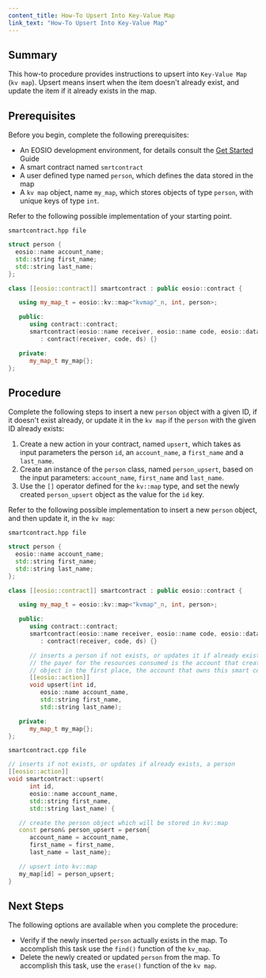 ```yaml
---
content_title: How-To Upsert Into Key-Value Map
link_text: "How-To Upsert Into Key-Value Map"
---
```


## Summary

This how-to procedure provides instructions to upsert into `Key-Value Map` (`kv map`). Upsert means insert when the item doesn't already exist, and update the item if it already exists in the map.

## Prerequisites

Before you begin, complete the following prerequisites:

* An EOSIO development environment, for details consult the [Get Started](https://developers.eos.io/welcome/latest/getting-started/development-environment/introduction) Guide
* A smart contract named `smrtcontract`
* A user defined type named `person`, which defines the data stored in the map
* A `kv map` object, name `my_map`, which stores objects of type `person`, with unique keys of type `int`.

Refer to the following possible implementation of your starting point.

`smartcontract.hpp file`

```cpp
struct person {
  eosio::name account_name;
  std::string first_name;
  std::string last_name;
};

class [[eosio::contract]] smartcontract : public eosio::contract {

   using my_map_t = eosio::kv::map<"kvmap"_n, int, person>;

   public:
      using contract::contract;
      smartcontract(eosio::name receiver, eosio::name code, eosio::datastream<const char*> ds)
         : contract(receiver, code, ds) {}

   private:
      my_map_t my_map{};
};
```

## Procedure

Complete the following steps to insert a new `person` object with a given ID, if it doesn't exist already, or update it in the `kv map` if the `person` with the given ID already exists:

1. Create a new action in your contract, named `upsert`, which takes as input parameters the person `id`, an `account_name`, a `first_name` and a `last_name`.
2. Create an instance of the `person` class, named `person_upsert`, based on the input parameters: `account_name`, `first_name` and `last_name`.
3. Use the `[]` operator defined for the `kv::map` type, and set the newly created `person_upsert` object as the value for the `id` key.

Refer to the following possible implementation to insert a new `person` object, and then update it, in the `kv map`:

`smartcontract.hpp file`

```cpp
struct person {
  eosio::name account_name;
  std::string first_name;
  std::string last_name;
};

class [[eosio::contract]] smartcontract : public eosio::contract {

   using my_map_t = eosio::kv::map<"kvmap"_n, int, person>;

   public:
      using contract::contract;
      smartcontract(eosio::name receiver, eosio::name code, eosio::datastream<const char*> ds)
         : contract(receiver, code, ds) {}

      // inserts a person if not exists, or updates it if already exists.
      // the payer for the resources consumed is the account that created the kv::map
      // object in the first place, the account that owns this smart contract.
      [[eosio::action]]
      void upsert(int id,
         eosio::name account_name,
         std::string first_name,
         std::string last_name);

   private:
      my_map_t my_map{};
};
```

`smartcontract.cpp file`

```cpp
// inserts if not exists, or updates if already exists, a person
[[eosio::action]]
void smartcontract::upsert(
      int id,
      eosio::name account_name,
      std::string first_name,
      std::string last_name) {

   // create the person object which will be stored in kv::map
   const person& person_upsert = person{
      account_name = account_name,
      first_name = first_name,
      last_name = last_name};

   // upsert into kv::map
   my_map[id] = person_upsert;
}
```

## Next Steps

The following options are available when you complete the procedure:

* Verify if the newly inserted `person` actually exists in the map. To accomplish this task use the `find()` function of the `kv_map`.
* Delete the newly created or updated `person` from the map. To accomplish this task, use the `erase()` function of the `kv map`.
